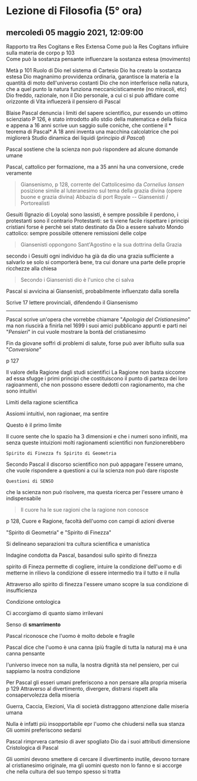 # Lezione di Filosofia (5° ora)

## mercoledì 05 maggio 2021, 12:09:00

Rapporto tra Res Cogitans e Res Extensa
Come può la Res Cogitans influire sulla materia de corpo
p 103	
Come può la sostanza pensante influenzare la sostanza estesa (movimento)

Metà p 101 Ruolo di Dio nel sistema di Cartesio
Dio ha creato la sostanza estesa
Dio magnanimo
provvidenza ordinaria, garantisce la materia e la quantità di moto dell'universo costanti
Dio che non interferisce nella natura, che a quel punto la natura funziona meccanicisticamente (no miracoli, etc)
Dio freddo, razionale, non il Dio personale, a cui ci si può affidare come orizzonte di Vita
influezerà il pensiero di Pascal


Blaise Pascal denuncia i limiti del sapere scientifico, pur essendo un ottimo scienziato
P 126, è stato introdotto allo stdio della matematica e della fisica e appena a 16 anni scrive uun saggio sulle coniche, che contiene il * teorema di Pascal* 
A 18 anni inventa una macchina calcolatrice che poi migliorerà
Studio dinamica dei liquidi (*principio di Pascal*)

Pascal sostiene che la scienza non può rispondere ad alcune domande umane

Pascal, cattolico per formazione, ma a 35 anni ha una conversione, crede veramente

> Giansenismo, p 128, corrente del Cattolicesimo
> da *Cornelius Iansen*
> posizione simile al luteranesimo sul tema della grazia divina (opere buone e grazia divina)
> Abbazia di port Royale  --  Giansenisti / Portorealisti

Gesuiti (Ignazio di Loyola) sono lassisti, è sempre possibile il perdono, i protestanti sono il contrario
Protestanti: se ti viene facile rispettare i principi cristiani forse è perchè sei stato destinato da Dio a essere salvato
Mondo cattolico: sempre possibile ottenere remissioni delle colpe

   

> Giansenisti oppongono Sant'Agostino e la sua dottrina della Grazia

secondo i Gesuiti ogni individuo ha già da dio una grazia sufficiente a salvarlo se solo si comporterà bene, tra cui donare una parte delle proprie ricchezze alla chiesa

> Secondo i Giansenisti dio è l'unico che ci salva  

Pascal si avvicina ai Giansenisti, probabilmente influenzato dalla sorella

Scrive 17 lettere provinciali, difendendo il Giansenismo

---

Pascal scrive un'opera che vorrebbe chiamare "*Apologia del Cristianesimo*" ma non riuscirà a finirla nel 1699 i suoi amici pubblicano appunti e parti nei "*Pensieri*" in cui vuole  mostrare la bontà del cristianesimo

Fin da giovane soffrì di problemi di salute, forse può aver ibfluito sulla sua "*Conversione*" 


p 127

Il valore della Ragione dagli studi scientifici
La Ragione non basta siccome ad essa sfugge i primi principi che costituiscono il punto di parteza dei loro ragioanmenti, che non possono essere dedotti con ragionamento, ma che sono intuitivi

Limiti della ragione scientifica

Assiomi intuitivi, non ragionaer, ma  sentire

Questo è il primo limite

Il cuore sente che lo spazio ha 3 dimensioni e che i numeri sono infiniti, ma senza queste intuizioni molti ragionamenti scientifici non funzionerebbero

	Spirito di Finezza fs Spirito di Geometria

Secondo Pascal il discorso scientifico non può appagare l'essere umano, che vuole rispondere a questioni a cui la scienza non può dare risposte

	Questioni di SENSO
che la scienza non può risolvere, ma questa ricerca per l'essere umano è indispensabile

> Il cuore ha le sue ragioni che la ragione non conosce


p 128, Cuore e Ragione, facoltà dell'uomo con campi di azioni diverse

"Spirito di Geometria" e "Spirito di Finezza"

Si delineano separazioni tra cultura scientifica e umanistica


Indagine condotta da Pascal, basandosi sullo spirito di finezza 

spirito di Fineza permette di cogliere, intuire la condizione dell'uomo e di metterne in rilievo la condizione di essere intermedio tra il tutto e il nulla

Attraverso allo spirito di finezza l'essere umano scopre la sua condizione di insufficienza

Condizione ontologica

Ci accorgiamo di quanto siamo irrilevani

Senso di **smarrimento** 

Pascal riconosce che l'uomo è molto debole e fragile

Pascal dice che l'uomo è una canna (più fragile di tutta la natura) ma è una canna pensante

l'universo invece non sa nulla, la nostra dignità sta nel pensiero, per cui sappiamo la nostra condizione

Per Pascal gli esseri umani preferiscono a non pensare alla propria miseria
p 129
Attraverso al divertimento, divergere, distrarsi rispett alla consapervolezza della miseria

Guerra, Caccia, Elezioni, Via di società
distraggono attenzione dalle miseria umana

Nulla è infatti più insopportabile epr l'uomo che chiudersi nella sua stanza 
Gli uomini preferiscono sedarsi

Pascal rimprvera cartesio di aver spogliato Dio da i suoi attributi
dimensione Cristologica di Pascal

Gli uomini devono smettere di cercare il divertimento inutile, devono tornare al cristianesimo originale, ma gli uomini questo non lo fanno e si accorge che nella cultura del suo tempo spesso si tratta 
<!--stackedit_data:
eyJoaXN0b3J5IjpbLTQ3NDg5NDEwNl19
-->